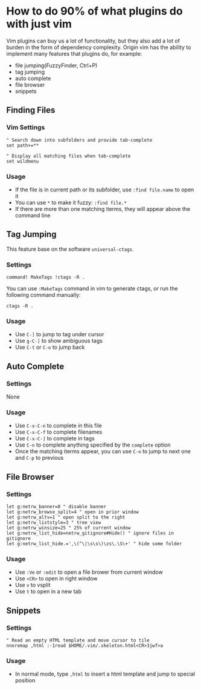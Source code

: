 # How to do 90% of what plugins do with just vim

Vim plugins can buy us a lot of functionality, but they also add a lot of burden in the form of dependency complexity. Origin vim has the ability to implement many features that plugins do, for example:
<!-- more -->
- file jumping(FuzzyFinder, Ctrl+P)
- tag jumping
- auto complete
- file browser
- snippets

## Finding Files

### Vim Settings
```vim
" Search down into subfolders and provide tab-complete
set path+=**

" Display all matching files when tab-complete
set wildmenu
```

### Usage
- If the file is in current path or its subfolder, use `:find file.name` to open it
- You can use `*` to make it fuzzy: `:find file.*`
- If there are more than one matching iterms, they will appear above the command line

## Tag Jumping
This feature base on the software `universal-ctags`.

### Settings
```vim
command! MakeTags !ctags -R .
```
You can use `:MakeTags` command in vim to generate ctags, or run the following command manually:
```
ctags -R .
```

### Usage
- Use `C-]` to jump to tag under cursor
- Use `g-C-]` to show ambiguous tags
- Use `C-t` or `C-o` to jump back

## Auto Complete

### Settings
None

### Usage
- Use `C-x-C-n` to complete in this file
- Use `C-x-C-f` to complete filenames
- Use `C-x-C-]` to complete in tags
- Use `C-n` to complete anything specified by the `complete` option
- Once the matching iterms appear, you can use `C-n` to jump to next one and `C-p` to previous

## File Browser
### Settings
```vim
let g:netrw_banner=0 " disable banner
let g:netrw_browse_split=4 " open in prior window
let g:netrw_altv=1 " open split to the right
let g:netrw_liststyle=3 " tree view
let g:netrw_winsize=25 " 25% of current window
let g:netrw_list_hide=netrw_gitignore#Hide() " ignore files in gitignore
let g:netrw_list_hide.=',\(^\|\s\s\)\zs\.\S\+' " hide some folder
```
### Usage
- Use `:Ve` or `:edit` to open a file brower from current window
- Use `<CR>` to open in right window
- Use `v` to vsplit
- Use `t` to open in a new tab

## Snippets
### Settings
```vim
" Read an empty HTML template and move cursor to tile
nnoremap ,html :-1read $HOME/.vim/.skeleton.html<CR>3jwf>a
```

### Usage
- In normal mode, type `,html` to insert a html template and jump to special position
